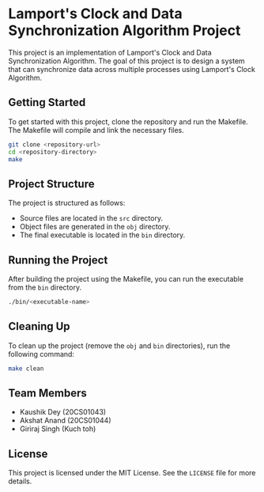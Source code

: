 # Lamport's Clock and Data Synchronization Algorithm Project

This project is an implementation of Lamport's Clock and Data Synchronization Algorithm. The goal of this project is to design a system that can synchronize data across multiple processes using Lamport's Clock Algorithm.

## Getting Started

To get started with this project, clone the repository and run the Makefile. The Makefile will compile and link the necessary files.

```bash
git clone <repository-url>
cd <repository-directory>
make
```

## Project Structure

The project is structured as follows:

- Source files are located in the `src` directory.
- Object files are generated in the `obj` directory.
- The final executable is located in the `bin` directory.

## Running the Project

After building the project using the Makefile, you can run the executable from the `bin` directory.

```bash
./bin/<executable-name>
```

## Cleaning Up

To clean up the project (remove the `obj` and `bin` directories), run the following command:

```bash
make clean
```

## Team Members

- Kaushik Dey (20CS01043)
- Akshat Anand (20CS01044)
- Giriraj Singh (Kuch toh)

## License

This project is licensed under the MIT License. See the `LICENSE` file for more details.